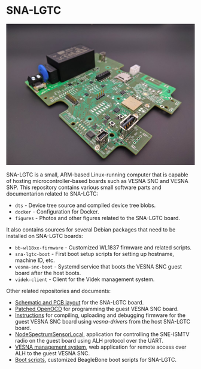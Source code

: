 # SNA-LGTC

![Photo of the SNA-LGTC board](figures/sna-lgtc.jpg)

SNA-LGTC is a small, ARM-based Linux-running computer that is capable of hosting
microcontroller-based boards such as VESNA SNC and VESNA SNP. This repository
contains various small software parts and documentarion related to
SNA-LGTC:

 * `dts` - Device tree source and compiled device tree blobs.
 * `docker` - Configuration for Docker.
 * `figures` - Photos and other figures related to the SNA-LGTC board.

It also contains sources for several Debian packages that need to be installed
on SNA-LGTC boards:

 * `bb-wl18xx-firmware` - Customized WL1837 firmware and related scripts.
 * `sna-lgtc-boot` - First boot setup scripts for setting up hostname, machine
   ID, etc.
 * `vesna-snc-boot` - Systemd service that boots the VESNA SNC guest board
   after the host boots.
 * `videk-client` - Client for the Videk management system.

Other related repositories and documents:

 * [Schematic and PCB layout](https://github.com/urbangregorc/vesna-hardware/tree/SNA-LGTC/SNA-LGTC/v1.1.0) for the SNA-LGTC board.
 * [Patched OpenOCD](https://github.com/avian2/openocd/tree/sna-lgtc) for programming the guest VESNA SNC board.
 * [Instructions](https://github.com/avian2/vesna-drivers/blob/logatec-3/README.beaglebone.md)
   for compiling, uploading and debugging firmware for the guest VESNA SNC
   board using *vesna-drivers* from the host SNA-LGTC board.
 * [NodeSpectrumSensorLocal](https://github.com/avian2/vesna-drivers/tree/logatec-3/Applications/Logatec/NodeSpectrumSensorLocal), application for controlling the SNE-ISMTV radio on the guest board using ALH protocol over the UART.
 * [VESNA management system](https://github.com/matevzv/vesna-management-system), web application for remote access over ALH to the guest VESNA SNC.
 * [Boot scripts](https://github.com/avian2/bone-boot-scripts/tree/sna-lgtc), customized BeagleBone boot scripts for SNA-LGTC.
